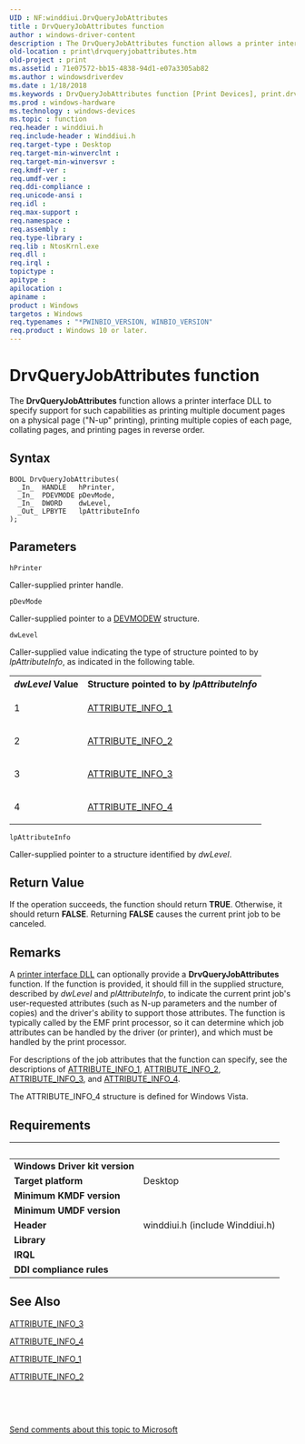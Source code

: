 ```yaml
---
UID : NF:winddiui.DrvQueryJobAttributes
title : DrvQueryJobAttributes function
author : windows-driver-content
description : The DrvQueryJobAttributes function allows a printer interface DLL to specify support for such capabilities as printing multiple document pages on a physical page (&#0034;N-up&#0034; printing), printing multiple copies of each page, collating pages, and printing pages in reverse order.
old-location : print\drvqueryjobattributes.htm
old-project : print
ms.assetid : 71e07572-bb15-4838-94d1-e07a3305ab82
ms.author : windowsdriverdev
ms.date : 1/18/2018
ms.keywords : DrvQueryJobAttributes function [Print Devices], print.drvqueryjobattributes, print_interface-graphics_3fc2f9a4-bfe5-4323-a73e-6ac3ca9cf217.xml, winddiui/DrvQueryJobAttributes, DrvQueryJobAttributes
ms.prod : windows-hardware
ms.technology : windows-devices
ms.topic : function
req.header : winddiui.h
req.include-header : Winddiui.h
req.target-type : Desktop
req.target-min-winverclnt : 
req.target-min-winversvr : 
req.kmdf-ver : 
req.umdf-ver : 
req.ddi-compliance : 
req.unicode-ansi : 
req.idl : 
req.max-support : 
req.namespace : 
req.assembly : 
req.type-library : 
req.lib : NtosKrnl.exe
req.dll : 
req.irql : 
topictype : 
apitype : 
apilocation : 
apiname : 
product : Windows
targetos : Windows
req.typenames : "*PWINBIO_VERSION, WINBIO_VERSION"
req.product : Windows 10 or later.
---
```



# DrvQueryJobAttributes function
The <b>DrvQueryJobAttributes</b> function allows a printer interface DLL to specify support for such capabilities as printing multiple document pages on a physical page ("N-up" printing), printing multiple copies of each page, collating pages, and printing pages in reverse order.

## Syntax

````
BOOL DrvQueryJobAttributes(
  _In_  HANDLE   hPrinter,
  _In_  PDEVMODE pDevMode,
  _In_  DWORD    dwLevel,
  _Out_ LPBYTE   lpAttributeInfo
);
````

## Parameters

`hPrinter`

Caller-supplied printer handle.

`pDevMode`

Caller-supplied pointer to a <a href="https://msdn.microsoft.com/library/windows/hardware/ff552837">DEVMODEW</a> structure.

`dwLevel`

Caller-supplied value indicating the type of structure pointed to by <i>lpAttributeInfo</i>, as indicated in the following table.
<table>
<tr>
<th><i>dwLevel</i> Value</th>
<th>Structure pointed to by <i>lpAttributeInfo</i></th>
</tr>
<tr>
<td>
1

</td>
<td>

<a href="..\winddiui\ns-winddiui-_attribute_info_1.md">ATTRIBUTE_INFO_1</a>


</td>
</tr>
<tr>
<td>
2

</td>
<td>

<a href="..\winddiui\ns-winddiui-_attribute_info_2.md">ATTRIBUTE_INFO_2</a>


</td>
</tr>
<tr>
<td>
3

</td>
<td>

<a href="..\winddiui\ns-winddiui-_attribute_info_3.md">ATTRIBUTE_INFO_3</a>


</td>
</tr>
<tr>
<td>
4

</td>
<td>

<a href="..\winddiui\ns-winddiui-_attribute_info_4.md">ATTRIBUTE_INFO_4</a>


</td>
</tr>
</table>

`lpAttributeInfo`

Caller-supplied pointer to a structure identified by <i>dwLevel</i>.


## Return Value

If the operation succeeds, the function should return <b>TRUE</b>. Otherwise, it should return <b>FALSE</b>. Returning <b>FALSE</b> causes the current print job to be canceled.

## Remarks

A <a href="https://msdn.microsoft.com/2a8cf38f-8e27-4e08-9c0f-5d1a4cd854ac">printer interface DLL</a> can optionally provide a <b>DrvQueryJobAttributes</b> function. If the function is provided, it should fill in the supplied structure, described by <i>dwLevel</i> and <i>plAttributeInfo</i>, to indicate the current print job's user-requested attributes (such as N-up parameters and the number of copies) and the driver's ability to support those attributes. The function is typically called by the EMF print processor, so it can determine which job attributes can be handled by the driver (or printer), and which must be handled by the print processor.

For descriptions of the job attributes that the function can specify, see the descriptions of <a href="..\winddiui\ns-winddiui-_attribute_info_1.md">ATTRIBUTE_INFO_1</a>, <a href="..\winddiui\ns-winddiui-_attribute_info_2.md">ATTRIBUTE_INFO_2</a>, <a href="..\winddiui\ns-winddiui-_attribute_info_3.md">ATTRIBUTE_INFO_3</a>, and <a href="..\winddiui\ns-winddiui-_attribute_info_4.md">ATTRIBUTE_INFO_4</a>.

The ATTRIBUTE_INFO_4 structure is defined for Windows Vista.

## Requirements
| &nbsp; | &nbsp; |
| ---- |:---- |
| **Windows Driver kit version** |  |
| **Target platform** | Desktop |
| **Minimum KMDF version** |  |
| **Minimum UMDF version** |  |
| **Header** | winddiui.h (include Winddiui.h) |
| **Library** |  |
| **IRQL** |  |
| **DDI compliance rules** |  |

## See Also

<a href="..\winddiui\ns-winddiui-_attribute_info_3.md">ATTRIBUTE_INFO_3</a>

<a href="..\winddiui\ns-winddiui-_attribute_info_4.md">ATTRIBUTE_INFO_4</a>

<a href="..\winddiui\ns-winddiui-_attribute_info_1.md">ATTRIBUTE_INFO_1</a>

<a href="..\winddiui\ns-winddiui-_attribute_info_2.md">ATTRIBUTE_INFO_2</a>

 

 

<a href="mailto:wsddocfb@microsoft.com?subject=Documentation%20feedback [print\print]:%20DrvQueryJobAttributes function%20 RELEASE:%20(1/18/2018)&amp;body=%0A%0APRIVACY STATEMENT%0A%0AWe use your feedback to improve the documentation. We don't use your email address for any other purpose, and we'll remove your email address from our system after the issue that you're reporting is fixed. While we're working to fix this issue, we might send you an email message to ask for more info. Later, we might also send you an email message to let you know that we've addressed your feedback.%0A%0AFor more info about Microsoft's privacy policy, see http://privacy.microsoft.com/en-us/default.aspx." title="Send comments about this topic to Microsoft">Send comments about this topic to Microsoft</a>